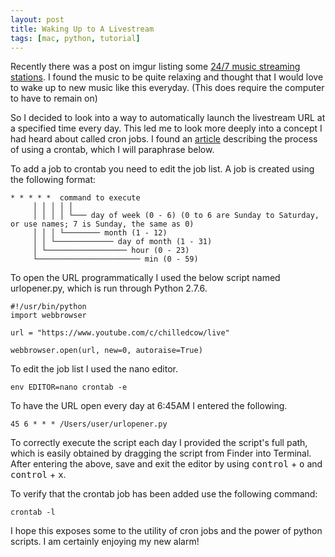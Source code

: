 ```yaml
---
layout: post
title: Waking Up to A Livestream
tags: [mac, python, tutorial]
---
```


Recently there was a post on imgur listing some [24/7 music streaming stations](http://imgur.com/gallery/puU0r). I found the music to be quite relaxing and thought that I would love to wake up to new music like this everyday. (This does require the computer to have to remain on)

So I decided to look into a way to automatically launch the livestream URL at a specified time every day. This led me to look more deeply into a concept I had heard about called cron jobs. I found an [article](https://ole.michelsen.dk/blog/schedule-jobs-with-crontab-on-mac-osx.html) describing the process of using a crontab, which I will paraphrase below.

To add a job to crontab you need to edit the job list. A job is created using the following format: 
```
* * * * *  command to execute
     │ │ │ │ │
     │ │ │ │ └─── day of week (0 - 6) (0 to 6 are Sunday to Saturday, or use names; 7 is Sunday, the same as 0)
     │ │ │ └──────── month (1 - 12)
     │ │ └───────────── day of month (1 - 31)
     │ └────────────────── hour (0 - 23)
     └─────────────────────── min (0 - 59)
```

To open the URL programmatically I used the below script named urlopener.py, which is run through Python 2.7.6.

```
#!/usr/bin/python
import webbrowser

url = "https://www.youtube.com/c/chilledcow/live"

webbrowser.open(url, new=0, autoraise=True)

```

To edit the job list I used the nano editor.
```
env EDITOR=nano crontab -e
```

To have the URL open every day at 6:45AM I entered the following.
```
45 6 * * * /Users/user/urlopener.py
```
To correctly execute the script each day I provided the script's full path, which is easily obtained by dragging the script from Finder into Terminal.
After entering the above, save and exit the editor by using <kbd>control</kbd> + <kbd>o</kbd> and <kbd>control</kbd> + <kbd>x</kbd>.

To verify that the crontab job has been added use the following command:
```
crontab -l
```
I hope this exposes some to the utility of cron jobs and the power of python scripts. I am certainly enjoying my new alarm!